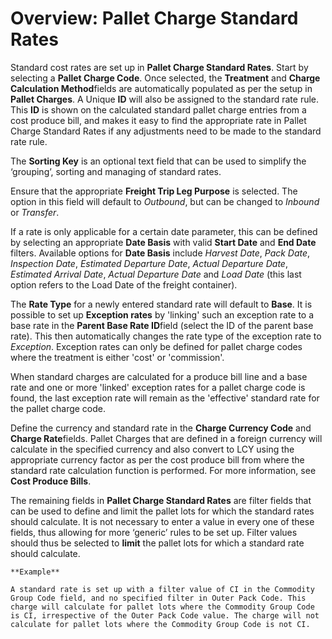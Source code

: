 # Overview: Pallet Charge Standard Rates

Standard cost rates are set up in **Pallet Charge Standard Rates**. Start by selecting a **Pallet Charge Code**. Once selected, the **Treatment** and **Charge Calculation Method**fields are automatically populated as per the setup in **Pallet Charges**. A Unique **ID** will also be assigned to the standard rate rule. This **ID** is shown on the calculated standard pallet charge entries from a cost produce bill, and makes it easy to find the appropriate rate in Pallet Charge Standard Rates if any adjustments need to be made to the standard rate rule.

  


The **Sorting Key** is an optional text field that can be used to simplify the ‘grouping’, sorting and managing of standard rates.

  


Ensure that the appropriate **Freight Trip Leg Purpose** is selected. The option in this field will default to *Outbound*, but can be changed to *Inbound* or *Transfer*.

  


If a rate is only applicable for a certain date parameter, this can be defined by selecting an appropriate **Date Basis** with valid **Start Date** and **End Date** filters. Available options for **Date Basis** include *Harvest Date*, *Pack Date*, *Inspection Date*, *Estimated Departure Date*, *Actual Departure Date*, *Estimated Arrival Date*, *Actual Departure Date* and *Load Date* (this last option refers to the Load Date of the freight container).

  


The **Rate Type** for a newly entered standard rate will default to **Base**. It is possible to set up **Exception rates** by 'linking' such an exception rate to a base rate in the **Parent Base Rate ID**field (select the ID of the parent base rate). This then automatically changes the rate type of the exception rate to *Exception*. Exception rates can only be defined for pallet charge codes where the treatment is either 'cost' or 'commission'. 

When standard charges are calculated for a produce bill line and a base rate and one or more 'linked' exception rates for a pallet charge code is found, the last exception rate will remain as the 'effective' standard rate for the pallet charge code. 

  


Define the currency and standard rate in the **Charge Currency Code** and **Charge Rate**fields. Pallet Charges that are defined in a foreign currency will calculate in the specified currency and also convert to LCY using the appropriate currency factor as per the cost produce bill from where the standard rate calculation function is performed. For more information, see **Cost Produce Bills**.

  


The remaining fields in **Pallet Charge Standard Rates** are filter fields that can be used to define and limit the pallet lots for which the standard rates should calculate. It is not necessary to enter a value in every one of these fields, thus allowing for more ‘generic’ rules to be set up. Filter values should thus be selected to **limit** the pallet lots for which a standard rate should calculate.

  


  



```
**Example**

A standard rate is set up with a filter value of CI in the Commodity Group Code field, and no specified filter in Outer Pack Code. This charge will calculate for pallet lots where the Commodity Group Code is CI, irrespective of the Outer Pack Code value. The charge will not calculate for pallet lots where the Commodity Group Code is not CI.



```

